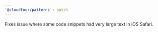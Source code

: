 ```yaml
---
'@cloudfour/patterns': patch
---
```


Fixes issue where some code snippets had very large text in iOS Safari.
